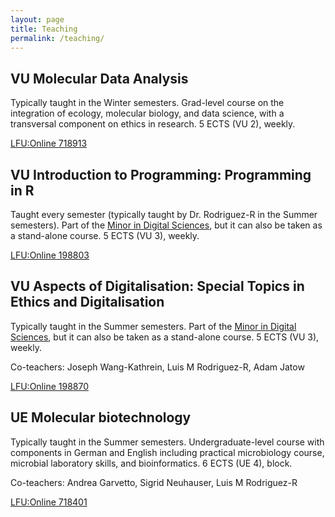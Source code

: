 ```yaml
---
layout: page
title: Teaching
permalink: /teaching/
---
```


## VU Molecular Data Analysis

Typically taught in the Winter semesters. Grad-level course on the integration
of ecology, molecular biology, and data science, with a transversal component on
ethics in research. 5 ECTS (VU 2), weekly.

[LFU:Online 718913](https://lfuonline.uibk.ac.at/public/lfuonline_lv.details?lvnr_id_in=718913)

## VU Introduction to Programming: Programming in R

Taught every semester (typically taught by Dr. Rodriguez-R in the Summer
semesters).
Part of the [Minor in Digital Sciences](https://lms.uibk.ac.at/auth/RepositoryEntry/4509761609),
but it can also be taken as a stand-alone course. 5 ECTS (VU 3), weekly.

[LFU:Online 198803](https://lfuonline.uibk.ac.at/public/lfuonline_lv.details?lvnr_id_in=198803)

## VU Aspects of Digitalisation: Special Topics in Ethics and Digitalisation

Typically taught in the Summer semesters.
Part of the [Minor in Digital Sciences](https://lms.uibk.ac.at/auth/RepositoryEntry/4509761609),
but it can also be taken as a stand-alone course. 5 ECTS (VU 3), weekly.

Co-teachers: Joseph Wang-Kathrein, Luis M Rodriguez-R, Adam Jatow

[LFU:Online 198870](https://lfuonline.uibk.ac.at/public/lfuonline_lv.details?lvnr_id_in=198870)

## UE Molecular biotechnology

Typically taught in the Summer semesters. Undergraduate-level course with
components in German and English including practical microbiology course,
microbial laboratory skills, and bioinformatics. 6 ECTS (UE 4), block.

Co-teachers: Andrea Garvetto, Sigrid Neuhauser, Luis M Rodriguez-R

[LFU:Online 718401](https://lfuonline.uibk.ac.at/public/lfuonline_lv.details?lvnr_id_in=718401)

